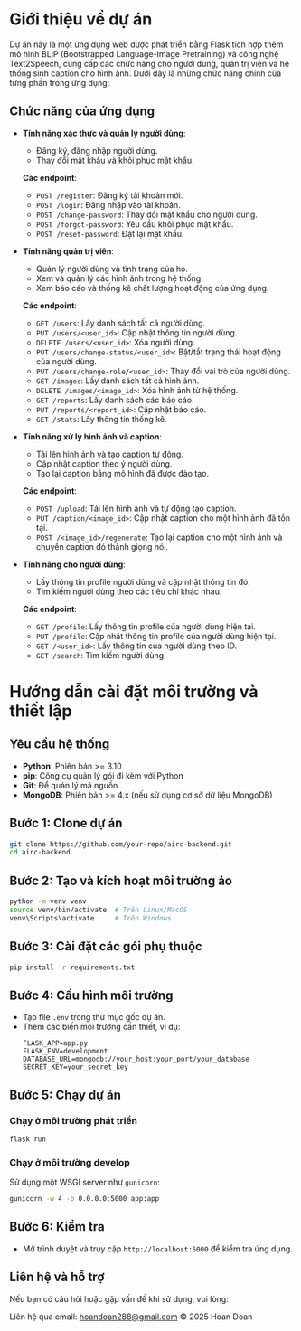 # Giới thiệu về dự án

Dự án này là một ứng dụng web được phát triển bằng Flask tích hợp thêm mô hình BLIP (Bootstrapped Language-Image Pretraining) và công nghệ Text2Speech, cung cấp các chức năng cho người dùng, quản trị viên và hệ thống sinh caption cho hình ảnh. Dưới đây là những chức năng chính của từng phần trong ứng dụng:

## Chức năng của ứng dụng

- **Tính năng xác thực và quản lý người dùng**:
    - Đăng ký, đăng nhập người dùng.
    - Thay đổi mật khẩu và khôi phục mật khẩu.
    
    **Các endpoint**:
    - `POST /register`: Đăng ký tài khoản mới.
    - `POST /login`: Đăng nhập vào tài khoản.
    - `POST /change-password`: Thay đổi mật khẩu cho người dùng.
    - `POST /forgot-password`: Yêu cầu khôi phục mật khẩu.
    - `POST /reset-password`: Đặt lại mật khẩu.

- **Tính năng quản trị viên**:
    - Quản lý người dùng và tình trạng của họ.
    - Xem và quản lý các hình ảnh trong hệ thống.
    - Xem báo cáo và thống kê chất lượng hoạt động của ứng dụng.
    
    **Các endpoint**:
    - `GET /users`: Lấy danh sách tất cả người dùng.
    - `PUT /users/<user_id>`: Cập nhật thông tin người dùng.
    - `DELETE /users/<user_id>`: Xóa người dùng.
    - `PUT /users/change-status/<user_id>`: Bật/tắt trạng thái hoạt động của người dùng.
    - `PUT /users/change-role/<user_id>`: Thay đổi vai trò của người dùng.
    - `GET /images`: Lấy danh sách tất cả hình ảnh.
    - `DELETE /images/<image_id>`: Xóa hình ảnh từ hệ thống.
    - `GET /reports`: Lấy danh sách các báo cáo.
    - `PUT /reports/<report_id>`: Cập nhật báo cáo.
    - `GET /stats`: Lấy thông tin thống kê.

- **Tính năng xử lý hình ảnh và caption**:
    - Tải lên hình ảnh và tạo caption tự động.
    - Cập nhật caption theo ý người dùng.
    - Tạo lại caption bằng mô hình đã được đào tạo.
    
    **Các endpoint**:
    - `POST /upload`: Tải lên hình ảnh và tự động tạo caption.
    - `PUT /caption/<image_id>`: Cập nhật caption cho một hình ảnh đã tồn tại.
    - `POST /<image_id>/regenerate`: Tạo lại caption cho một hình ảnh và chuyển caption đó thành giọng nói.

- **Tính năng cho người dùng**:
    - Lấy thông tin profile người dùng và cập nhật thông tin đó.
    - Tìm kiếm người dùng theo các tiêu chí khác nhau.
    
    **Các endpoint**:
    - `GET /profile`: Lấy thông tin profile của người dùng hiện tại.
    - `PUT /profile`: Cập nhật thông tin profile của người dùng hiện tại.
    - `GET /<user_id>`: Lấy thông tin của người dùng theo ID.
    - `GET /search`: Tìm kiếm người dùng.

# Hướng dẫn cài đặt môi trường và thiết lập

## Yêu cầu hệ thống
- **Python**: Phiên bản >= 3.10
- **pip**: Công cụ quản lý gói đi kèm với Python
- **Git**: Để quản lý mã nguồn
- **MongoDB**: Phiên bản >= 4.x (nếu sử dụng cơ sở dữ liệu MongoDB)

## Bước 1: Clone dự án
```bash
git clone https://github.com/your-repo/airc-backend.git
cd airc-backend
```

## Bước 2: Tạo và kích hoạt môi trường ảo
```bash
python -m venv venv
source venv/bin/activate  # Trên Linux/MacOS
venv\Scripts\activate     # Trên Windows
```

## Bước 3: Cài đặt các gói phụ thuộc
```bash
pip install -r requirements.txt
```

## Bước 4: Cấu hình môi trường
- Tạo file `.env` trong thư mục gốc dự án.
- Thêm các biến môi trường cần thiết, ví dụ:
    ```env
    FLASK_APP=app.py
    FLASK_ENV=development
    DATABASE_URL=mongodb://your_host:your_port/your_database
    SECRET_KEY=your_secret_key
    ```

## Bước 5: Chạy dự án
### Chạy ở môi trường phát triển
```bash
flask run
```

### Chạy ở môi trường develop
Sử dụng một WSGI server như `gunicorn`:
```bash
gunicorn -w 4 -b 0.0.0.0:5000 app:app
```

## Bước 6: Kiểm tra
- Mở trình duyệt và truy cập `http://localhost:5000` để kiểm tra ứng dụng.

## Liên hệ và hỗ trợ
Nếu bạn có câu hỏi hoặc gặp vấn đề khi sử dụng, vui lòng:

Liên hệ qua email: hoandoan288@gmail.com
© 2025 Hoan Doan